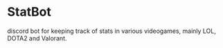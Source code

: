 # StatBot
discord bot for keeping track of stats in various videogames, mainly LOL, DOTA2 and Valorant.
